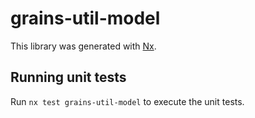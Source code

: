 # grains-util-model

This library was generated with [Nx](https://nx.dev).

## Running unit tests

Run `nx test grains-util-model` to execute the unit tests.
